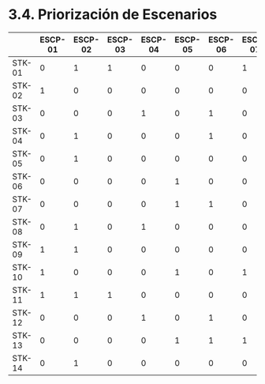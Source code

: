 # 3.4. Priorización de Escenarios

|       | ESCP-01 | ESCP-02 | ESCP-03 | ESCP-04 | ESCP-05 | ESCP-06 | ESCP-07 | ESCP-08 | ESCP-09 | ESCP-10 | ESCP-11 | ESCP-12 | ESCP-13 | ESCP-14 | ESCP-15 | ESCP-16 | ESCP-17 | ESCP-18 | ESCP-19 | ESCP-20 | ESCP-21 | ESCP-22 | ESCP-23 | ESCP-24 | ESCP-25 | ESCP-26 | ESCP-27 | ESCP-28 | ESCP-29 | ESCP-30 | ESCP-31 | ESCP-32 | ESCP-33 | ESCP-34 | ESCP-35 | ESCP-36 | ESCP-37 | ESCP-38 | ESCP-39 | ESCP-40 |
|-------|---------|---------|---------|---------|---------|---------|---------|---------|---------|---------|---------|---------|---------|---------|---------|---------|---------|---------|---------|---------|---------|---------|---------|---------|---------|---------|---------|---------|---------|---------|---------|---------|---------|---------|---------|---------|---------|---------|---------|---------|
| STK-01 | 0       | 1       | 1       | 0       | 0       | 0       | 1       | 2       | 0       | 1       | 0       | 1       | 1       | 0       | 0       | 0       | 0       | 0       | 0       | 0       | 1       | 0       | 0       | 0       | 0       | 1       | 0       | 0       | 0       | 0       | 0       | 0       | 0       | 1       | 2       | 1       | 0       | 0       | 1       | 0       |
| STK-02 | 1       | 0       | 0       | 0       | 0       | 0       | 0       | 1       | 1       | 1       | 1       | 0       | 1       | 0       | 0       | 0       | 0       | 0       | 0       | 1       | 0       | 0       | 0       | 0       | 1       | 0       | 1       | 1       | 0       | 0       | 1       | 1       | 1       | 1       | 0       | 0       | 0       | 1       | 0       | 0       |
| STK-03 | 0       | 0       | 0       | 1       | 0       | 1       | 0       | 0       | 1       | 1       | 0       | 1       | 0       | 0       | 0       | 0       | 0       | 0       | 0       | 0       | 0       | 1       | 0       | 0       | 1       | 0       | 0       | 0       | 0       | 1       | 1       | 0       | 2       | 1       | 0       | 1       | 0       | 1       | 1       | 0       |
| STK-04 | 0       | 1       | 0       | 0       | 0       | 1       | 0       | 0       | 2       | 0       | 0       | 0       | 0       | 0       | 0       | 1       | 0       | 0       | 1       | 1       | 0       | 1       | 0       | 1       | 0       | 0       | 0       | 1       | 1       | 0       | 0       | 0       | 2       | 0       | 0       | 0       | 1       | 0       | 1       | 0       |
| STK-05 | 0       | 1       | 0       | 0       | 0       | 0       | 0       | 0       | 1       | 0       | 0       | 1       | 0       | 0       | 0       | 0       | 0       | 0       | 0       | 1       | 0       | 0       | 1       | 1       | 1       | 1       | 0       | 0       | 1       | 1       | 1       | 0       | 1       | 1       | 1       | 0       | 0       | 0       | 0       | 1       |
| STK-06 | 0       | 0       | 0       | 0       | 1       | 0       | 0       | 0       | 0       | 0       | 1       | 1       | 0       | 0       | 0       | 0       | 0       | 0       | 1       | 0       | 2       | 0       | 1       | 0       | 0       | 1       | 0       | 0       | 0       | 1       | 0       | 2       | 1       | 0       | 1       | 1       | 1       | 0       | 0       | 0       |
| STK-07 | 0       | 0       | 0       | 0       | 1       | 1       | 0       | 0       | 1       | 0       | 0       | 0       | 0       | 1       | 1       | 1       | 0       | 0       | 0       | 0       | 1       | 0       | 0       | 1       | 0       | 0       | 0       | 0       | 1       | 0       | 1       | 0       | 1       | 0       | 0       | 1       | 2       | 1       | 0       | 0       |
| STK-08 | 0       | 1       | 0       | 1       | 0       | 0       | 0       | 0       | 1       | 1       | 1       | 0       | 0       | 1       | 0       | 0       | 0       | 0       | 1       | 1       | 1       | 0       | 0       | 0       | 0       | 0       | 1       | 1       | 0       | 2       | 1       | 0       | 0       | 0       | 0       | 0       | 1       | 0       | 0       | 0       |
| STK-09 | 1       | 1       | 0       | 0       | 0       | 0       | 0       | 0       | 0       | 1       | 1       | 0       | 0       | 1       | 0       | 1       | 1       | 0       | 0       | 1       | 0       | 0       | 1       | 0       | 0       | 2       | 0       | 0       | 1       | 0       | 1       | 1       | 0       | 0       | 0       | 0       | 0       | 1       | 0       | 0       |
| STK-10 | 1       | 0       | 0       | 0       | 1       | 0       | 1       | 0       | 0       | 1       | 0       | 1       | 0       | 0       | 1       | 0       | 0       | 0       | 1       | 0       | 1       | 1       | 1       | 0       | 1       | 0       | 0       | 0       | 0       | 0       | 0       | 1       | 1       | 0       | 1       | 1       | 0       | 0       | 0       | 0       |
| STK-11 | 1       | 1       | 1       | 0       | 0       | 0       | 0       | 0       | 1       | 0       | 0       | 0       | 1       | 0       | 0       | 0       | 1       | 0       | 1       | 1       | 0       | 0       | 1       | 0       | 0       | 1       | 1       | 1       | 1       | 0       | 0       | 1       | 0       | 0       | 1       | 0       | 0       | 0       | 0       | 0       |
| STK-12 | 0       | 0       | 0       | 1       | 0       | 1       | 0       | 0       | 2       | 0       | 1       | 0       | 1       | 0       | 1       | 0       | 2       | 0       | 0       | 1       | 0       | 0       | 0       | 0       | 0       | 0       | 2       | 0       | 0       | 1       | 1       | 0       | 0       | 0       | 0       | 0       | 0       | 0       | 0       | 1       |
| STK-13 | 0       | 0       | 0       | 0       | 1       | 1       | 1       | 0       | 0       | 0       | 1       | 1       | 0       | 0       | 0       | 0       | 1       | 0       | 0       | 0       | 1       | 1       | 1       | 0       | 0       | 0       | 0       | 1       | 0       | 1       | 1       | 0       | 0       | 1       | 1       | 0       | 0       | 0       | 1       | 0       |
| STK-14 | 0       | 1       | 0       | 0       | 0       | 0       | 0       | 1       | 0       | 1       | 1       | 0       | 2       | 0       | 0       | 0       | 1       | 0       | 1       | 0       | 0       | 0       | 1       | 0       | 0       | 0       | 1       | 0       | 0       | 1       | 0       | 0       | 1       | 1       | 0       | 1       | 0       | 0       | 0       | 1       |